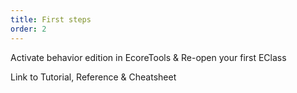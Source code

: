```yaml
---
title: First steps
order: 2
---
```


Activate behavior edition in EcoreTools & Re-open your first EClass

Link to Tutorial, Reference & Cheatsheet
